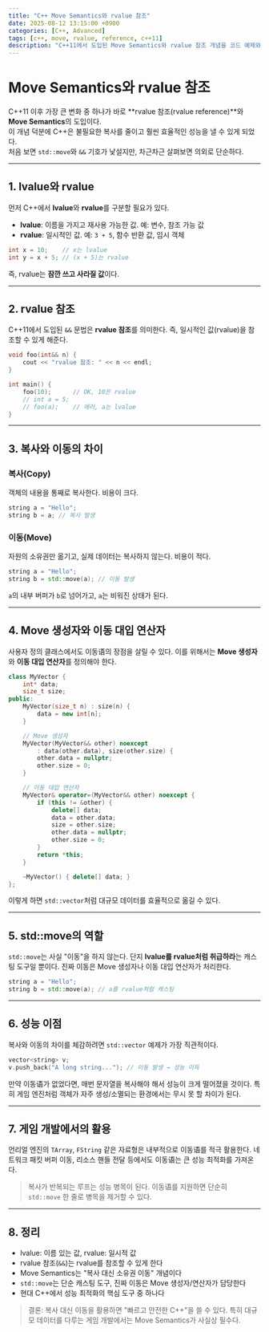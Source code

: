 ```yaml
---
title: "C++ Move Semantics와 rvalue 참조"
date: 2025-08-12 13:15:00 +0900
categories: [C++, Advanced]
tags: [c++, move, rvalue, reference, c++11]
description: "C++11에서 도입된 Move Semantics와 rvalue 참조 개념을 코드 예제와 함께 정리한다"
---
```


# Move Semantics와 rvalue 참조

C++11 이후 가장 큰 변화 중 하나가 바로 **rvalue 참조(rvalue reference)**와 **Move Semantics**의 도입이다.  
이 개념 덕분에 C++은 불필요한 복사를 줄이고 훨씬 효율적인 성능을 낼 수 있게 되었다.  
처음 보면 `std::move`와 `&&` 기호가 낯설지만, 차근차근 살펴보면 의외로 단순하다.

---

## 1. lvalue와 rvalue

먼저 C++에서 **lvalue**와 **rvalue**를 구분할 필요가 있다.

- **lvalue**: 이름을 가지고 재사용 가능한 값. 예: 변수, 참조 가능 값  
- **rvalue**: 일시적인 값. 예: `3 + 5`, 함수 반환 값, 임시 객체  

```cpp
int x = 10;    // x는 lvalue
int y = x + 5; // (x + 5)는 rvalue
````

즉, rvalue는 **잠깐 쓰고 사라질 값**이다.

---

## 2. rvalue 참조

C++11에서 도입된 `&&` 문법은 **rvalue 참조**를 의미한다.
즉, 일시적인 값(rvalue)을 참조할 수 있게 해준다.

```cpp
void foo(int&& n) {
    cout << "rvalue 참조: " << n << endl;
}

int main() {
    foo(10);      // OK, 10은 rvalue
    // int a = 5;
    // foo(a);    // 에러, a는 lvalue
}
```

---

## 3. 복사와 이동의 차이

### 복사(Copy)

객체의 내용을 통째로 복사한다. 비용이 크다.

```cpp
string a = "Hello";
string b = a; // 복사 발생
```

### 이동(Move)

자원의 소유권만 옮기고, 실제 데이터는 복사하지 않는다. 비용이 적다.

```cpp
string a = "Hello";
string b = std::move(a); // 이동 발생
```

`a`의 내부 버퍼가 `b`로 넘어가고, `a`는 비워진 상태가 된다.

---

## 4. Move 생성자와 이동 대입 연산자

사용자 정의 클래스에서도 이동语의 장점을 살릴 수 있다.
이를 위해서는 **Move 생성자**와 **이동 대입 연산자**를 정의해야 한다.

```cpp
class MyVector {
    int* data;
    size_t size;
public:
    MyVector(size_t n) : size(n) {
        data = new int[n];
    }

    // Move 생성자
    MyVector(MyVector&& other) noexcept
        : data(other.data), size(other.size) {
        other.data = nullptr;
        other.size = 0;
    }

    // 이동 대입 연산자
    MyVector& operator=(MyVector&& other) noexcept {
        if (this != &other) {
            delete[] data;
            data = other.data;
            size = other.size;
            other.data = nullptr;
            other.size = 0;
        }
        return *this;
    }

    ~MyVector() { delete[] data; }
};
```

이렇게 하면 `std::vector`처럼 대규모 데이터를 효율적으로 옮길 수 있다.

---

## 5. std::move의 역할

`std::move`는 사실 "이동"을 하지 않는다.
단지 **lvalue를 rvalue처럼 취급하라**는 캐스팅 도구일 뿐이다.
진짜 이동은 Move 생성자나 이동 대입 연산자가 처리한다.

```cpp
string a = "Hello";
string b = std::move(a); // a를 rvalue처럼 캐스팅
```

---

## 6. 성능 이점

복사와 이동의 차이를 체감하려면 `std::vector` 예제가 가장 직관적이다.

```cpp
vector<string> v;
v.push_back("A long string..."); // 이동 발생 → 성능 이득
```

만약 이동语가 없었다면, 매번 문자열을 복사해야 해서 성능이 크게 떨어졌을 것이다.
특히 게임 엔진처럼 객체가 자주 생성/소멸되는 환경에서는 무시 못 할 차이가 된다.

---

## 7. 게임 개발에서의 활용

언리얼 엔진의 `TArray`, `FString` 같은 자료형은 내부적으로 이동语를 적극 활용한다.
네트워크 패킷 버퍼 이동, 리소스 핸들 전달 등에서도 이동语는 큰 성능 최적화를 가져온다.

> 복사가 반복되는 루프는 성능 병목이 된다. 이동语를 지원하면 단순히 `std::move` 한 줄로 병목을 제거할 수 있다.

---

## 8. 정리

* lvalue: 이름 있는 값, rvalue: 일시적 값
* rvalue 참조(`&&`)는 rvalue를 참조할 수 있게 한다
* Move Semantics는 "복사 대신 소유권 이동" 개념이다
* `std::move`는 단순 캐스팅 도구, 진짜 이동은 Move 생성자/연산자가 담당한다
* 현대 C++에서 성능 최적화의 핵심 도구 중 하나다

> 결론: 복사 대신 이동을 활용하면 "빠르고 안전한 C++"을 쓸 수 있다.
> 특히 대규모 데이터를 다루는 게임 개발에서는 Move Semantics가 사실상 필수다.
